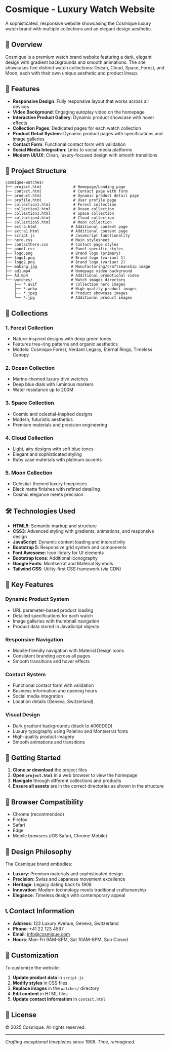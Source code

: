 # Cosmique - Luxury Watch Website

A sophisticated, responsive website showcasing the Cosmique luxury watch brand with multiple collections and an elegant design aesthetic.

## 🌟 Overview

Cosmique is a premium watch brand website featuring a dark, elegant design with gradient backgrounds and smooth animations. The site showcases five distinct watch collections: Ocean, Cloud, Space, Forest, and Moon, each with their own unique aesthetic and product lineup.

## 🚀 Features

- **Responsive Design**: Fully responsive layout that works across all devices
- **Video Background**: Engaging autoplay video on the homepage
- **Interactive Product Gallery**: Dynamic product showcase with hover effects
- **Collection Pages**: Dedicated pages for each watch collection
- **Product Detail System**: Dynamic product pages with specifications and image galleries
- **Contact Form**: Functional contact form with validation
- **Social Media Integration**: Links to social media platforms
- **Modern UI/UX**: Clean, luxury-focused design with smooth transitions

## 📁 Project Structure

```
cosmique-watches/
├── project.html              # Homepage/Landing page
├── contact.html              # Contact page with form
├── product.html              # Dynamic product detail page
├── profile.html              # User profile page
├── collection1.html          # Forest collection
├── collection2.html          # Ocean collection
├── collection3.html          # Space collection
├── collection4.html          # Cloud collection
├── collection5.html          # Moon collection
├── extra.html               # Additional content page
├── extra1.html              # Additional content page
├── script.js                # JavaScript functionality
├── hero.css                 # Main stylesheet
├── contacthero.css          # Contact page styles
├── panel.css                # Panel-specific styles
├── logo.png                 # Brand logo (primary)
├── logo1.png                # Brand logo (variant 1)
├── logo2.png                # Brand logo (variant 2)
├── making.jpg               # Manufacturing/craftsmanship image
├── ad1.mp4                  # Homepage video background
├── Ad.mp4                   # Additional promotional video
└── watches/                 # Watch images directory
    ├── *.avif               # Collection hero images
    ├── *.webp               # High-quality product images
    ├── *.jpeg               # Product showcase images
    └── *.jpg                # Additional product images
```

## 🎨 Collections

### 1. **Forest Collection**
- Nature-inspired designs with deep green tones
- Features tree-ring patterns and organic aesthetics
- Models: Cosmique Forest, Verdant Legacy, Eternal Rings, Timeless Canopy

### 2. **Ocean Collection**
- Marine-themed luxury dive watches
- Deep blue dials with luminous markers
- Water resistance up to 200M

### 3. **Space Collection**
- Cosmic and celestial-inspired designs
- Modern, futuristic aesthetics
- Premium materials and precision engineering

### 4. **Cloud Collection**
- Light, airy designs with soft blue tones
- Elegant and sophisticated styling
- Ruby case materials with platinum accents

### 5. **Moon Collection**
- Celestial-themed luxury timepieces
- Black matte finishes with refined detailing
- Cosmic elegance meets precision

## 🛠️ Technologies Used

- **HTML5**: Semantic markup and structure
- **CSS3**: Advanced styling with gradients, animations, and responsive design
- **JavaScript**: Dynamic content loading and interactivity
- **Bootstrap 5**: Responsive grid system and components
- **Font Awesome**: Icon library for UI elements
- **Bootstrap Icons**: Additional iconography
- **Google Fonts**: Montserrat and Material Symbols
- **Tailwind CSS**: Utility-first CSS framework (via CDN)

## 🎯 Key Features

### Dynamic Product System
- URL parameter-based product loading
- Detailed specifications for each watch
- Image galleries with thumbnail navigation
- Product data stored in JavaScript objects

### Responsive Navigation
- Mobile-friendly navigation with Material Design icons
- Consistent branding across all pages
- Smooth transitions and hover effects

### Contact System
- Functional contact form with validation
- Business information and opening hours
- Social media integration
- Location details (Geneva, Switzerland)

### Visual Design
- Dark gradient backgrounds (black to #060D0D)
- Luxury typography using Palatino and Montserrat fonts
- High-quality product imagery
- Smooth animations and transitions

## 🚀 Getting Started

1. **Clone or download** the project files
2. **Open `project.html`** in a web browser to view the homepage
3. **Navigate** through different collections and products
4. **Ensure all assets** are in the correct directories as shown in the structure

## 📱 Browser Compatibility

- Chrome (recommended)
- Firefox
- Safari
- Edge
- Mobile browsers (iOS Safari, Chrome Mobile)

## 🎨 Design Philosophy

The Cosmique brand embodies:
- **Luxury**: Premium materials and sophisticated design
- **Precision**: Swiss and Japanese movement excellence
- **Heritage**: Legacy dating back to 1908
- **Innovation**: Modern technology meets traditional craftsmanship
- **Elegance**: Timeless design with contemporary appeal

## 📞 Contact Information

- **Address**: 123 Luxury Avenue, Geneva, Switzerland
- **Phone**: +41 22 123 4567
- **Email**: info@cosmique.com
- **Hours**: Mon-Fri 9AM-8PM, Sat 10AM-6PM, Sun Closed

## 🔧 Customization

To customize the website:

1. **Update product data** in `script.js`
2. **Modify styles** in CSS files
3. **Replace images** in the `watches/` directory
4. **Edit content** in HTML files
5. **Update contact information** in `contact.html`

## 📄 License

© 2025 Cosmique. All rights reserved.

---

*Crafting exceptional timepieces since 1908. Time, reimagined.*